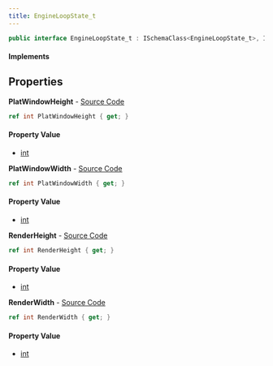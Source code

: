 ```yaml
---
title: EngineLoopState_t
---
```


```csharp
public interface EngineLoopState_t : ISchemaClass<EngineLoopState_t>, ISchemaField, ISchemaClass, INativeHandle
```

#### Implements

## Properties

**PlatWindowHeight** - [Source Code](https://github.com/swiftly-solution/swiftlys2/blob/main/managed/src/SwiftlyS2.Generated/Schemas/Interfaces/EngineLoopState_t.cs#L18)

```csharp
ref int PlatWindowHeight { get; }
```

#### Property Value

- [int](https://learn.microsoft.com/dotnet/api/system.int32)

**PlatWindowWidth** - [Source Code](https://github.com/swiftly-solution/swiftlys2/blob/main/managed/src/SwiftlyS2.Generated/Schemas/Interfaces/EngineLoopState_t.cs#L16)

```csharp
ref int PlatWindowWidth { get; }
```

#### Property Value

- [int](https://learn.microsoft.com/dotnet/api/system.int32)

**RenderHeight** - [Source Code](https://github.com/swiftly-solution/swiftlys2/blob/main/managed/src/SwiftlyS2.Generated/Schemas/Interfaces/EngineLoopState_t.cs#L22)

```csharp
ref int RenderHeight { get; }
```

#### Property Value

- [int](https://learn.microsoft.com/dotnet/api/system.int32)

**RenderWidth** - [Source Code](https://github.com/swiftly-solution/swiftlys2/blob/main/managed/src/SwiftlyS2.Generated/Schemas/Interfaces/EngineLoopState_t.cs#L20)

```csharp
ref int RenderWidth { get; }
```

#### Property Value

- [int](https://learn.microsoft.com/dotnet/api/system.int32)

